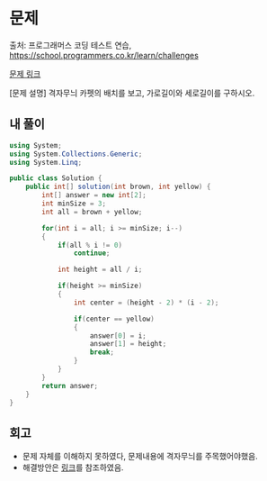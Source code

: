 # 문제
출처: 프로그래머스 코딩 테스트 연습, https://school.programmers.co.kr/learn/challenges

[문제 링크](https://school.programmers.co.kr/learn/courses/30/lessons/42842)


[문제 설명]
격자무늬 카펫의 배치를 보고, 가로길이와 세로길이를 구하시오.

## 내 풀이
``` C#
using System;
using System.Collections.Generic;
using System.Linq;

public class Solution {
    public int[] solution(int brown, int yellow) {
        int[] answer = new int[2];
        int minSize = 3;
        int all = brown + yellow;

        for(int i = all; i >= minSize; i--)
        {
            if(all % i != 0)
                continue;

            int height = all / i;

            if(height >= minSize)
            {
                int center = (height - 2) * (i - 2);

                if(center == yellow)
                {
                    answer[0] = i;
                    answer[1] = height;
                    break;
                }
            }
        }
        return answer;
    }
}
```

## 회고
- 문제 자체를 이해하지 못하였다, 문제내용에 격자무늬를 주목했어야했음.
- 해결방안은 [링크](https://easybrother0103.tistory.com/110)를 참조하였음.